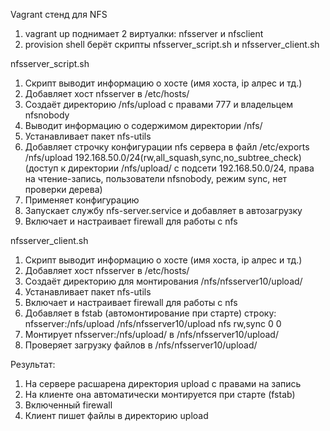 
Vagrant стенд для NFS
1. vagrant up поднимает 2 виртуалки: nfsserver и nfsclient
2. provision shell берёт скрипты nfsserver_script.sh и nfsserver_client.sh

nfsserver_script.sh
1. Скрипт выводит информацию о хосте (имя хоста, ip алрес и тд.)
2. Добавляет хост nfsserver в /etc/hosts/
3. Создаёт директорию /nfs/upload с правами 777 и владельцем nfsnobody
4. Выводит информацию о содержимом директории /nfs/
5. Устанавливает пакет nfs-utils
6. Добавляет строчку конфигурации nfs сервера в файл /etc/exports
/nfs/upload 192.168.50.0/24(rw,all_squash,sync,no_subtree_check)
(доступ к директории /nfs/upload/ с подсети 192.168.50.0/24, права на чтение-запись, пользователи nfsnobody, режим sync, нет проверки дерева)
7. Применяет конфигурацию
8. Запускает службу nfs-server.service и добавляет в автозагрузку
9. Включает и настраивает firewall для работы с nfs

nfsserver_client.sh
1. Скрипт выводит информацию о хосте (имя хоста, ip алрес и тд.)
2. Добавляет хост nfsserver в /etc/hosts/
3. Создаёт директорию для монтирования /nfs/nfsserver10/upload/
4. Устанавливает пакет nfs-utils
5. Включает и настраивает firewall для работы с nfs
6. Добавляет в fstab (автомонтирование при старте) строку:
nfsserver:/nfs/upload /nfs/nfsserver10/upload nfs rw,sync 0 0
7. Монтирует nfsserver:/nfs/upload/ в /nfs/nfsserver10/upload/
8. Проверяет загрузку файлов в /nfs/nfsserver10/upload/

Результат:
1. На сервере расшарена директория upload с правами на запись
2. На клиенте она автоматически монтируется при старте (fstab)
3. Включенный firewall
4. Клиент пишет файлы в директорию upload
